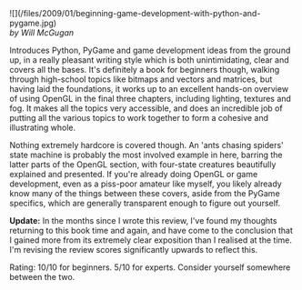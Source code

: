 <!--
.. title: Beginning Game Development With Python and PyGame
.. slug: beginning-game-development-with-python-and-pygame
.. date: 2009-01-12 00:17:54-06:00
.. tags: geek,software,media,books,non-fiction,software,python,gamedev
.. type: text
-->


<span style="float: left">
![](/files/2009/01/beginning-game-development-with-python-and-pygame.jpg)
</span>

*by Will McGugan*

Introduces Python, PyGame and game development ideas from the ground up,
in a really pleasant writing style which is both unintimidating, clear
and covers all the bases. It's definitely a book for beginners though,
walking through high-school topics like bitmaps and vectors and
matrices, but having laid the foundations, it works up to an excellent
hands-on overview of using OpenGL in the final three chapters, including
lighting, textures and fog. It makes all the topics very accessible, and
does an incredible job of putting all the various topics to work
together to form a cohesive and illustrating whole.

Nothing extremely hardcore is covered though. An 'ants chasing spiders'
state machine is probably the most involved example in here, barring the
latter parts of the OpenGL section, with four-state creatures
beautifully explained and presented. If you're already doing OpenGL or
game development, even as a piss-poor amateur like myself, you likely
already know many of the things between these covers, aside from the
PyGame specifics, which are generally transparent enough to figure out
yourself.

**Update:** In the months since I wrote this review, I've found my
thoughts returning to this book time and again, and have come to the
conclusion that I gained more from its extremely clear exposition than I
realised at the time. I'm revising the review scores significantly
upwards to reflect this.

Rating: 10/10 for beginners. 5/10 for experts. Consider yourself
somewhere between the two.

<br style="clear: both" />
